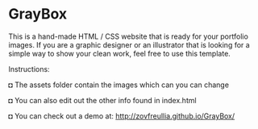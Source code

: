 # GrayBox

This is a hand-made HTML / CSS website that is ready for your portfolio images. If you are a graphic designer
or an illustrator that is looking for a simple way to show your clean work, feel free to use this template.

Instructions:

◘ The assets folder contain the images which can you can change

◘ You can also edit out the other info found in index.html

◘ You can check out a demo at: http://zovfreullia.github.io/GrayBox/
